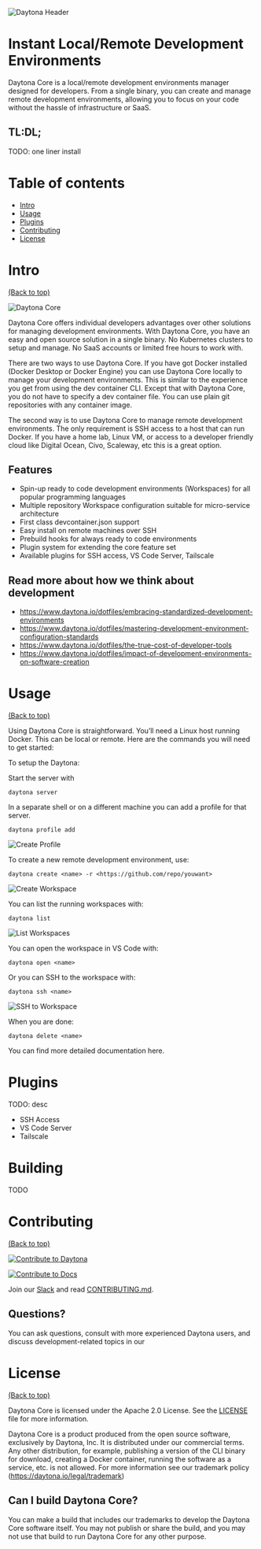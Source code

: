 ![Daytona Header](https://github.com/daytonaio/.github/blob/main/profile/readme_img.png)

# Instant Local/Remote Development Environments

Daytona Core is a local/remote development environments manager designed for developers. From a single binary, you can create and manage remote development environments, allowing you to focus on your code without the hassle of infrastructure or SaaS.

## TL:DL;

TODO: one liner install

# Table of contents

- [Intro](#intro)
- [Usage](#usage)
- [Plugins](#plugins)
- [Contributing](#contributing)
- [License](#license)

# Intro

[(Back to top)](#table-of-contents)

![Daytona Core](./public/images/daytona.png)

Daytona Core offers individual developers advantages over other solutions for managing development environments. With Daytona Core, you have an easy and open source solution in a single binary. No Kubernetes clusters to setup and manage. No SaaS accounts or limited free hours to work with.

There are two ways to use Daytona Core. If you have got Docker installed (Docker Desktop or Docker Engine) you can use Daytona Core locally to manage your development environments. This is similar to the experience you get from using the dev container CLI. Except that with Daytona Core, you do not have to specify a dev container file. You can use plain git repositories with any container image.

The second way is to use Daytona Core to manage remote development environments. The only requirement is SSH access to a host that can run Docker. If you have a home lab, Linux VM, or access to a developer friendly cloud like Digital Ocean, Civo, Scaleway, etc this is a great option.

## Features

* Spin-up ready to code development environments (Workspaces) for all popular programming languages
* Multiple repository Workspace configuration suitable for micro-service architecture
* First class devcontainer.json support
* Easy install on remote machines over SSH
* Prebuild hooks for always ready to code environments
* Plugin system for extending the core feature set
* Available plugins for SSH access, VS Code Server, Tailscale

## Read more about how we think about development

* https://www.daytona.io/dotfiles/embracing-standardized-development-environments
* https://www.daytona.io/dotfiles/mastering-development-environment-configuration-standards
* https://www.daytona.io/dotfiles/the-true-cost-of-developer-tools
* https://www.daytona.io/dotfiles/impact-of-development-environments-on-software-creation

# Usage

[(Back to top)](#table-of-contents)

Using Daytona Core is straightforward. You’ll need a Linux host running Docker. This can be local or remote. Here are the commands you will need to get started:

To setup the Daytona:

Start the server with

```
daytona server
```

In a separate shell or on a different machine you can add a profile for that server.

```
daytona profile add
```

![Create Profile](./public/images/create-profile.png)

To create a new remote development environment, use:

```
daytona create <name> -r <https://github.com/repo/youwant>
```
![Create Workspace](./public/images/create-workspace.png)

You can list the running workspaces with:

```
daytona list
```
![List Workspaces](./public/images/list-workspace.png)

You can open the workspace in VS Code with:

```
daytona open <name>
```

Or you can SSH to the workspace with:

```
daytona ssh <name>
```

![SSH to Workspace](./public/images/ssh-workspace.png)

When you are done:
```
daytona delete <name>
```

You can find more detailed documentation here. <INSERT DOCS LINK>

# Plugins

TODO: desc

* SSH Access
* VS Code Server
* Tailscale

# Building

TODO

# Contributing

[(Back to top)](#table-of-contents)

[![Contribute to Daytona](https://img.shields.io/badge/dynamic/json?url=https%3A%2F%2Fapi.github.com%2Fsearch%2Fissues%3Fq%3Drepo%3Adaytonaio%2Fdaytona%2520is%3Aopen&query=%24.total_count&suffix=open&style=flat-square&logo=github&logoColor=white&label=good%20first%20issues&labelColor=2ECC71&color=2ECC71&link=https%3A%2F%2Fgithub.com%2Fdaytonaio%2Fdaytona%2Flabels%2Fgood%2520first%2520issue)](https://github.com/daytonaio/daytona/labels/good%20first%20issue) 

[![Contribute to Docs](https://img.shields.io/badge/dynamic/json?url=https%3A%2F%2Fapi.github.com%2Fsearch%2Fissues%3Fq%3Drepo%3Adaytonaio%2Fdocs%2520is%3Aopen%2520-linked%3Apr&query=%24.total_count&suffix=open&style=flat-square&logo=markdown&logoColor=white&label=docs%20issues&labelColor=2ECC71&color=2ECC71&link=https%3A%2F%2Fgithub.com%2Fdaytonaio%2Fdocs%2Fissues%3Fq%3Dis%253Aopen%2Bis%253Aissue)](https://github.com/daytonaio/docs/issues?q=is%3Aopen+is%3Aissue)

Join our [Slack](https://join.slack.com/t/daytonacommunity/shared_invite/zt-273yohksh-Q5YSB5V7tnQzX2RoTARr7Q) and read [CONTRIBUTING.md](./CONTRIBUTING.md).

## Questions?

You can ask questions, consult with more experienced Daytona users, and discuss development-related topics in our 

# License

[(Back to top)](#table-of-contents)

Daytona Core is licensed under the Apache 2.0 License. See the [LICENSE](./LICENSE) file for more information.

Daytona Core is a product produced from the open source software, exclusively by Daytona, Inc. It is distributed under our commercial terms. Any other distribution, for example, publishing a version of the CLI binary for download, creating a Docker container, running the software as a service, etc. is not allowed. For more information see our trademark policy (https://daytona.io/legal/trademark) 

## Can I build Daytona Core?
You can make a build that includes our trademarks to develop the Daytona Core software itself. You may not publish or share the build, and you may not use that build to run Daytona Core for any other purpose.


